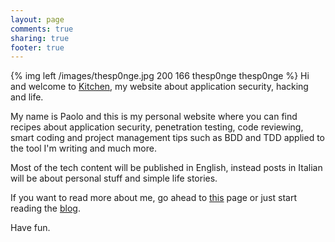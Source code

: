 ```yaml
---
layout: page
comments: true
sharing: true
footer: true
---
```


{% img left /images/thesp0nge.jpg 200 166 thesp0nge thesp0nge %}
<span class="capital">H</span>i and welcome to [Kitchen](http://thesp0nge.com),
my website about application security, hacking and life.

<span class="capital">M</span>y name is Paolo and this is my personal website where you can find recipes
about application security, penetration testing, code reviewing, smart coding
and project management tips such as BDD and TDD applied to the tool I'm writing
and much more.

<span class="capital">M</span>ost of the tech content will be published in English, instead posts in Italian
will be about personal stuff and simple life stories.

<span class="capital">I</span>f you want to read more about me, go ahead to
[this](http://about.me/thesp0nge) page or just start reading the
[blog](http://thesp0nge.com/blog).

Have fun.
